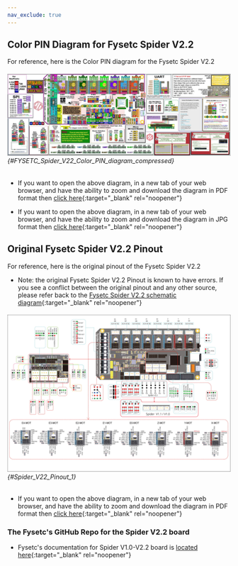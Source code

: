 ```yaml
---
nav_exclude: true
---
```

## Color PIN Diagram for Fysetc Spider V2.2

For reference, here is the Color PIN diagram for the Fysetc Spider V2.2

###### ![](./images/FYSETC_Spider_V2.2_Color_PIN_diagram_compressed.jpg) {#FYSETC_Spider_V22_Color_PIN_diagram_compressed}

* If you want to open the above diagram, in a new tab of your web browser, and have the ability to zoom and download the diagram in PDF format then [click here](./images/FYSETC_Spider_V2.2_Color_PIN_diagram_300.pdf){:target="_blank" rel="noopener"}

* If you want to open the above diagram, in a new tab of your web browser, and have the ability to zoom and download the diagram in JPG format then [click here](./images/FYSETC_Spider_V2.2_Color_PIN_diagram_300.jpg){:target="_blank" rel="noopener"}

## Original Fysetc Spider V2.2 Pinout

For reference, here is the original pinout of the Fysetc Spider V2.2

* Note: the original Fysetc Spider V2.2 Pinout is known to have errors. If you see a conflict between the original pinout and any other source, please refer back to the [Fysetc Spider V2.2 schematic diagram](<./images/Spider V2.2 SCH.pdf>){:target="_blank" rel="noopener"}

###### ![](./images/Spider_V2.2_Pinout.jpg) {#Spider_V22_Pinout_1}

* If you want to open the above diagram, in a new tab of your web browser, and have the ability to zoom and download the diagram in PDF format then [click here](./images/Spider_V2.2_Pinout.pdf){:target="_blank" rel="noopener"}

### The Fysetc's GitHub Repo for the Spider V2.2 board

* Fysetc's documentation for Spider V1.0-V2.2 board is [located here](https://github.com/FYSETC/FYSETC-SPIDER){:target="_blank" rel="noopener"}
